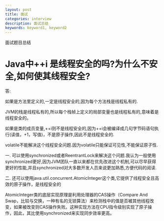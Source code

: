 ```yaml
---
layout: post
title: 面试
categories: interview
description: 面试总结
keywords: keyword1, keyword2
---
```


面试题目总结

# Java中++i 是线程安全的吗?为什么不安全,如何使其线程安全?

答:

如果是方法里定义的,一定是线程安全的,因为每个方法栈是线程私有的.

JVM的栈是线程私有的,所以每个栈帧上定义的局部变量也是线程私有的,意味着是线程安全的。

如果是类的成员变量,++i则不是线程安全的,因为++i会被编译成几句字节码语句执行(读值，+1，写值)，不是原子操作,因此不是线程安全的.

volatile不能解决这个线程安全问题.因为volatile只能保证可见性,不能保证原子性.

一.  可以使用synchronized或者ReentrantLock来解决这个问题.我认为一般使用synchronized更好,因为JVM团队一直以来都在优先改进这个机制,可以尽早获得更好的性能,并且synchronized对大多数开发人员来说更加熟悉,方便代码的阅读.

二.  还可以使用java.util.concurrent.AtomicInteger这个类,它提供了线程安全且高效的原子操作，是线程安全的

AtomicInteger类的底层实现原理是利用处理器的CAS操作（Compare And Swap，比较与交换，一种有名的无锁算法）来检测栈中的值是否被其他线程改变，如果被改变则CAS操作失败。这种实现方法在CPU指令级别实现了原子操作，因此，其比使用synchronized来实现同步效率更高。